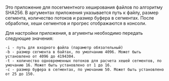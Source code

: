 Это приложение для посегментного хеширования файлов по алгоритму SHA256.
В аргументах приложения указывается путь к файлу, размер сегмента, количество потоков и размер буфера в сегментах. После обработки, хеши сегментов и прогрес отображаются в консоли.

Для настройки приложения, в агументы необходимо передать следующие значения:
```
-i - путь для входного файла (параметр обязательный)
-b - размер сегмента в байтах, по умолчанию 4096. Может быть установлено от 4096 до 4194304.
-t - количество одновременных потоков для расчета хешей сегментов, по умочанию 16. Может быть установлено от 1 до 16.
-с - размер буфера в сегментах, по умочанию 50. Может быть установлено от 25 до 150.
```
